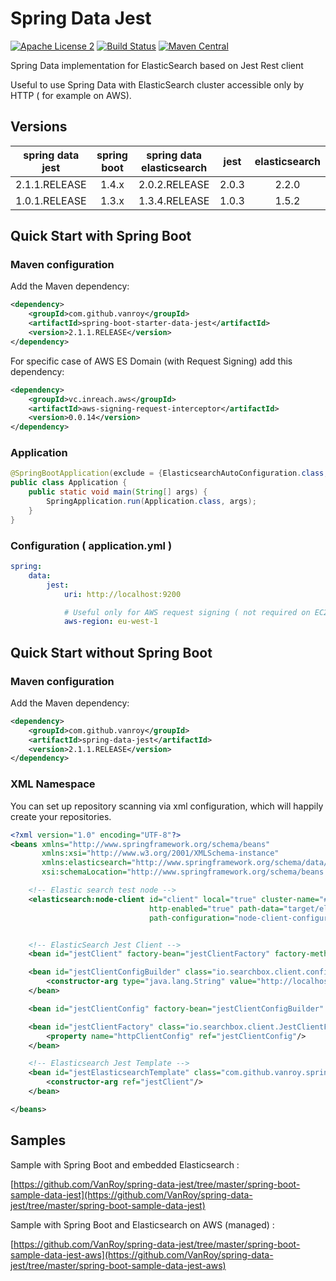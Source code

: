 Spring Data Jest
=========================
[![Apache License 2](https://img.shields.io/badge/license-ASF2-blue.svg)](https://www.apache.org/licenses/LICENSE-2.0.txt)
[![Build Status](https://travis-ci.org/VanRoy/spring-data-jest.svg?branch=master)](https://travis-ci.org/VanRoy/spring-data-jest)
[![Maven Central](https://maven-badges.herokuapp.com/maven-central/com.github.vanroy/spring-boot-starter-data-jest/badge.svg)](https://maven-badges.herokuapp.com/maven-central/com.github.vanroy/spring-boot-starter-data-jest/)

Spring Data implementation for ElasticSearch based on Jest Rest client

Useful to use Spring Data with ElasticSearch cluster accessible only by HTTP ( for example on AWS).

Versions
-----------

|   spring data jest | spring boot | spring data elasticsearch |  jest  | elasticsearch |
|:------------------:|:-----------:|:-------------------------:|:------:|:-------------:|
|   2.1.1.RELEASE    |    1.4.x    |       2.0.2.RELEASE       |  2.0.3 |      2.2.0    |
|   1.0.1.RELEASE    |    1.3.x    |       1.3.4.RELEASE       |  1.0.3 |      1.5.2    |


Quick Start with Spring Boot
-------------------------------

### Maven configuration

Add the Maven dependency:

```xml
<dependency>
    <groupId>com.github.vanroy</groupId>
    <artifactId>spring-boot-starter-data-jest</artifactId>
    <version>2.1.1.RELEASE</version>
</dependency>
```

For specific case of AWS ES Domain (with Request Signing) add this dependency:

```xml
<dependency>
    <groupId>vc.inreach.aws</groupId>
    <artifactId>aws-signing-request-interceptor</artifactId>
    <version>0.0.14</version>
</dependency>
```

### Application
```java
@SpringBootApplication(exclude = {ElasticsearchAutoConfiguration.class, ElasticsearchDataAutoConfiguration.class})
public class Application {
    public static void main(String[] args) {
        SpringApplication.run(Application.class, args);
    }
}
```

### Configuration ( application.yml )
```yml
spring:
    data:
        jest:
            uri: http://localhost:9200

            # Useful only for AWS request signing ( not required on EC2 instance, it's auto-discovered )
            aws-region: eu-west-1
```


Quick Start without Spring Boot
-------------------------------

### Maven configuration

Add the Maven dependency:

```xml
<dependency>
    <groupId>com.github.vanroy</groupId>
    <artifactId>spring-data-jest</artifactId>
    <version>2.1.1.RELEASE</version>
</dependency>
```

### XML Namespace

You can set up repository scanning via xml configuration, which will happily create your repositories.

```xml
<?xml version="1.0" encoding="UTF-8"?>
<beans xmlns="http://www.springframework.org/schema/beans"
       xmlns:xsi="http://www.w3.org/2001/XMLSchema-instance"
       xmlns:elasticsearch="http://www.springframework.org/schema/data/elasticsearch"
       xsi:schemaLocation="http://www.springframework.org/schema/beans http://www.springframework.org/schema/beans/spring-beans-3.1.xsd http://www.springframework.org/schema/data/elasticsearch http://www.springframework.org/schema/data/elasticsearch/spring-elasticsearch.xsd">

    <!-- Elastic search test node -->
    <elasticsearch:node-client id="client" local="true" cluster-name="#{T(java.util.UUID).randomUUID().toString()}"
                               http-enabled="true" path-data="target/elasticsearchTestData" path-home="src/test/resources/test-home-dir"
                               path-configuration="node-client-configuration.yml"/>


    <!-- ElasticSearch Jest Client -->
    <bean id="jestClient" factory-bean="jestClientFactory" factory-method="getObject" destroy-method="shutdownClient" />

    <bean id="jestClientConfigBuilder" class="io.searchbox.client.config.HttpClientConfig.Builder">
        <constructor-arg type="java.lang.String" value="http://localhost:9200"/>
    </bean>

    <bean id="jestClientConfig" factory-bean="jestClientConfigBuilder" factory-method="build"/>

    <bean id="jestClientFactory" class="io.searchbox.client.JestClientFactory">
        <property name="httpClientConfig" ref="jestClientConfig"/>
    </bean>

    <!-- Elasticsearch Jest Template -->
    <bean id="jestElasticsearchTemplate" class="com.github.vanroy.springdata.jest.JestElasticsearchTemplate">
        <constructor-arg ref="jestClient"/>
    </bean>

</beans>
```

Samples
-------------------------------

Sample with Spring Boot and embedded Elasticsearch :

[https://github.com/VanRoy/spring-data-jest/tree/master/spring-boot-sample-data-jest](https://github.com/VanRoy/spring-data-jest/tree/master/spring-boot-sample-data-jest)

Sample with Spring Boot and Elasticsearch on AWS (managed) :

[https://github.com/VanRoy/spring-data-jest/tree/master/spring-boot-sample-data-jest-aws](https://github.com/VanRoy/spring-data-jest/tree/master/spring-boot-sample-data-jest-aws)